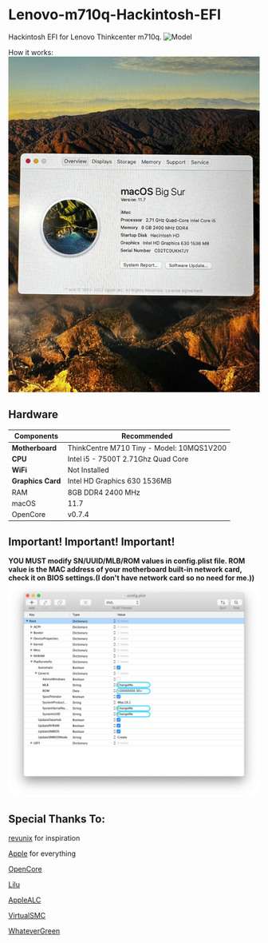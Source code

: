 # Lenovo-m710q-Hackintosh-EFI
 Hackintosh EFI for Lenovo Thinkcenter m710q.
![Model](https://fardincompteq.com/wp-content/uploads/2018/03/M700-Tiny-600x600.png)

How it works:
![working](/Pics/1.JPG)
## Hardware
Components | Recommended
------------ | -------------
**Motherboard** | ThinkCentre M710 Tiny - Model: 10MQS1V200
**CPU** | Intel i5 - 7500T 2.71Ghz Quad Core
**WiFi** | Not Installed
**Graphics Card** | Intel HD Graphics 630 1536MB
RAM | 8GB  DDR4 2400 MHz
macOS | 11.7
OpenCore | v0.7.4

## Important! Important! Important!

**YOU MUST modify SN/UUID/MLB/ROM values in config.plist file. ROM value is the MAC address of your motherboard built-in network card, check it on BIOS settings.(I don't have network card so no need for me.))**
![SN/UUID/MLB](https://github.com/revunix/GIGABYTE-X399-Designare-EX/blob/main/images/MLBUUIDSN.png?raw=true)

## Special Thanks To:

[revunix](https://github.com/revunix/ThinkCentre-M710Q) for inspiration

[Apple](https://apple.com) for everything

[OpenCore](https://github.com/acidanthera/OpenCorePkg/releases/latest)

[Lilu](https://github.com/acidanthera/Lilu/releases/latest) 

[AppleALC](https://github.com/acidanthera/AppleALC/releases/latest)

[VirtualSMC](https://github.com/acidanthera/VirtualSMC/releases/latest) 

[WhateverGreen](https://github.com/acidanthera/whatevergreen/releases/latest) 

